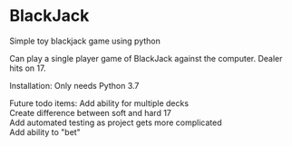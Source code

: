 # BlackJack
Simple toy blackjack game using python

Can play a single player game of BlackJack against the computer.  Dealer hits on 17.

Installation: Only needs Python 3.7 

Future todo items:
Add ability for multiple decks <br>
Create difference between soft and hard 17 <br>
Add automated testing as project gets more complicated <br>
Add ability to "bet" <br>

